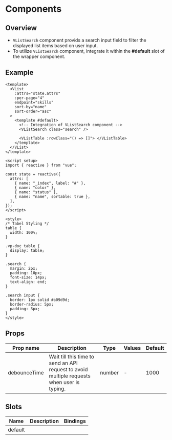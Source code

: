 # Components

## Overview

- `VListSearch` component provids a search input field to filter the displayed list items based on user input.
- To utilize `VListSearch` component, integrate it within the **#default** slot of the wrapper component.

## Example

```vue {11} [app.vue]
<template>
  <VList
    :attrs="state.attrs"
    :per-page="4"
    endpoint="skills"
    sort-by="name"
    sort-order="asc"
  >
    <template #default>
      <!-- Integration of VListSearch component -->
      <VListSearch class="search" />

      <VListTable :rowClass="() => []"> </VListTable>
    </template>
  </VList>
</template>

<script setup>
import { reactive } from "vue";

const state = reactive({
  attrs: [
    { name: "_index", label: "#" },
    { name: "color" },
    { name: "status" },
    { name: "name", sortable: true },
  ],
});
</script>

<style>
/* Tabel Styling */
table {
  width: 100%;
}

.vp-doc table {
  display: table;
}

.search {
  margin: 2px;
  padding: 10px;
  font-size: 14px;
  text-align: end;
}

.search input {
  border: 1px solid #a09d9d;
  border-radius: 5px;
  padding: 3px;
}
</style>
```

## Props

| Prop name    | Description                                                                                | Type   | Values | Default |
| ------------ | ------------------------------------------------------------------------------------------ | ------ | ------ | ------- |
| debounceTime | Wait till this time to send an API request to avoid multiple requests when user is typing. | number | -      | 1000    |

## Slots

| Name    | Description | Bindings |
| ------- | ----------- | -------- |
| default |             | <br>     |
